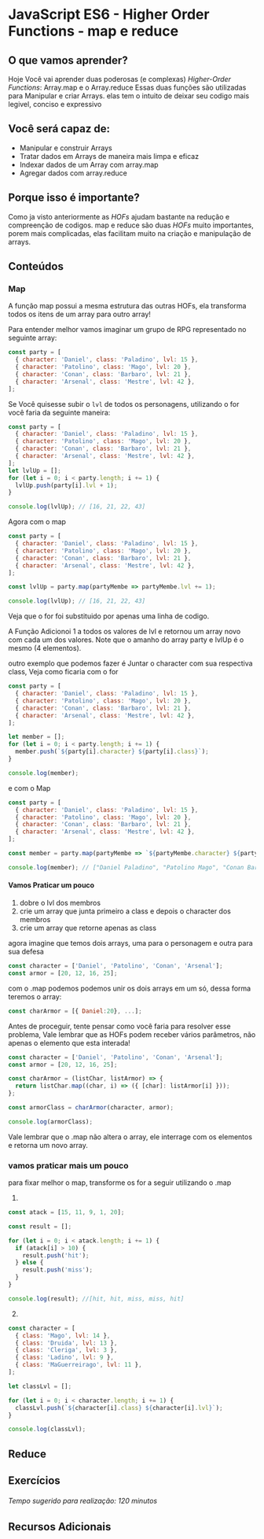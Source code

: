 # JavaScript ES6 - Higher Order Functions - map e reduce
## O que vamos aprender?
  Hoje Você vai aprender duas poderosas (e complexas) *Higher-Order Functions*: Array.map e o Array.reduce
  Essas duas funções são utilizadas para Manipular e criar Arrays. elas tem o intuito de deixar seu codigo mais legivel, conciso e expressivo

## Você será capaz de:
- Manipular e construir Arrays
- Tratar dados em Arrays de maneira mais limpa e eficaz
- Indexar dados de um Array com array.map
- Agregar dados com array.reduce

## Porque isso é importante?
  Como ja visto anteriormente as *HOFs* ajudam bastante na redução e compreenção de codigos.
  map e reduce são duas *HOFs* muito importantes, porem mais complicadas, elas facilitam muito na criação e manipulação de arrays.
## Conteúdos
### Map
A função map possui a mesma estrutura das outras HOFs, ela transforma todos os itens de um array para outro array!

Para entender melhor vamos imaginar um grupo de RPG representado no seguinte array:
```js
const party = [
  { character: 'Daniel', class: 'Paladino', lvl: 15 },
  { character: 'Patolino', class: 'Mago', lvl: 20 },
  { character: 'Conan', class: 'Barbaro', lvl: 21 },
  { character: 'Arsenal', class: 'Mestre', lvl: 42 },
];

```

Se Você quisesse subir o `lvl` de todos os personagens, utilizando o for você faria da seguinte maneira:
```js
const party = [
  { character: 'Daniel', class: 'Paladino', lvl: 15 },
  { character: 'Patolino', class: 'Mago', lvl: 20 },
  { character: 'Conan', class: 'Barbaro', lvl: 21 },
  { character: 'Arsenal', class: 'Mestre', lvl: 42 },
];
let lvlUp = [];
for (let i = 0; i < party.length; i += 1) {
  lvlUp.push(party[i].lvl + 1);
}

console.log(lvlUp); // [16, 21, 22, 43]

```

Agora com o map
```js
const party = [
  { character: 'Daniel', class: 'Paladino', lvl: 15 },
  { character: 'Patolino', class: 'Mago', lvl: 20 },
  { character: 'Conan', class: 'Barbaro', lvl: 21 },
  { character: 'Arsenal', class: 'Mestre', lvl: 42 },
];

const lvlUp = party.map(partyMembe => partyMembe.lvl += 1);

console.log(lvlUp); // [16, 21, 22, 43]
```

Veja que o for foi substituido por apenas uma linha de codigo.

A Função Adicionoi 1 a todos os valores de lvl e retornou um array novo com cada um dos valores. Note que o amanho do array party e lvlUp é o mesmo (4 elementos).

outro exemplo que podemos fazer é Juntar o character com sua respectiva class, Veja como ficaria com o for
```js
const party = [
  { character: 'Daniel', class: 'Paladino', lvl: 15 },
  { character: 'Patolino', class: 'Mago', lvl: 20 },
  { character: 'Conan', class: 'Barbaro', lvl: 21 },
  { character: 'Arsenal', class: 'Mestre', lvl: 42 },
];

let member = [];
for (let i = 0; i < party.length; i += 1) {
  member.push(`${party[i].character} ${party[i].class}`);
}

console.log(member);
```

e com o Map
```js
const party = [
  { character: 'Daniel', class: 'Paladino', lvl: 15 },
  { character: 'Patolino', class: 'Mago', lvl: 20 },
  { character: 'Conan', class: 'Barbaro', lvl: 21 },
  { character: 'Arsenal', class: 'Mestre', lvl: 42 },
];

const member = party.map(partyMembe => `${partyMembe.character} ${partyMembe.class}`);

console.log(member); // ["Daniel Paladino", "Patolino Mago", "Conan Barbaro", "Arsenal Mestre"]
```

#### Vamos Praticar um pouco
1. dobre o lvl dos membros
2. crie um array que junta primeiro a class e depois o character dos membros
3. crie um array que retorne apenas as class 

agora imagine que temos dois arrays, uma para o personagem e outra para sua defesa
```js
const character = ['Daniel', 'Patolino', 'Conan', 'Arsenal'];
const armor = [20, 12, 16, 25];
```
com o .map podemos podemos unir os dois arrays em um só, dessa forma teremos o array:
```js
const charArmor = [{ Daniel:20}, ...];
```

Antes de proceguir, tente pensar como você faria para resolver esse problema, Vale lembrar que as HOFs podem receber vários parâmetros, não apenas o elemento que esta interada!

```js
const character = ['Daniel', 'Patolino', 'Conan', 'Arsenal'];
const armor = [20, 12, 16, 25];

const charArmor = (listChar, listArmor) => {
  return listChar.map((char, i) => ({ [char]: listArmor[i] }));
};

const armorClass = charArmor(character, armor);

console.log(armorClass);
```

Vale lembrar que o .map não altera o array, ele interrage com os elementos e retorna um novo array.

### vamos praticar mais um pouco
para fixar melhor o map, transforme os for a seguir utilizando o .map

1. 
```js
const atack = [15, 11, 9, 1, 20];

const result = [];

for (let i = 0; i < atack.length; i += 1) {
  if (atack[i] > 10) {
    result.push('hit');
  } else {
    result.push('miss');
  }
}

console.log(result); //[hit, hit, miss, miss, hit]
```
2.
```js
const character = [
  { class: 'Mago', lvl: 14 },
  { class: 'Druida', lvl: 13 },
  { class: 'Cleriga', lvl: 3 },
  { class: 'Ladino', lvl: 9 },
  { class: 'MaGuerreirago', lvl: 11 },
];

let classLvl = [];

for (let i = 0; i < character.length; i += 1) {
  classLvl.push(`${character[i].class} ${character[i].lvl}`);
}

console.log(classLvl);
```

## Reduce 

## Exercícios
###### Tempo sugerido para realização: 120 minutos
## Recursos Adicionais
